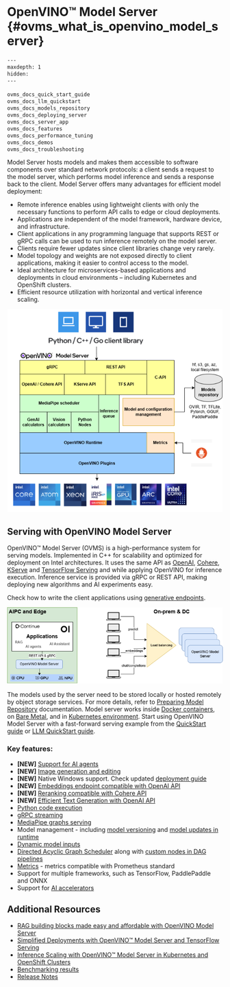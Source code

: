 # OpenVINO&trade; Model Server {#ovms_what_is_openvino_model_server}

```{toctree}
---
maxdepth: 1
hidden:
---

ovms_docs_quick_start_guide
ovms_docs_llm_quickstart
ovms_docs_models_repository
ovms_docs_deploying_server
ovms_docs_server_app
ovms_docs_features
ovms_docs_performance_tuning
ovms_docs_demos
ovms_docs_troubleshooting
```

Model Server hosts models and makes them accessible to software components over standard network protocols: a client sends a request to the model server, which performs model inference and sends a response back to the client. Model Server offers many advantages for efficient model deployment:
- Remote inference enables using lightweight clients with only the necessary functions to perform API calls to edge or cloud deployments.
- Applications are independent of the model framework, hardware device, and infrastructure.
- Client applications in any programming language that supports REST or gRPC calls can be used to run inference remotely on the model server.
- Clients require fewer updates since client libraries change very rarely.
- Model topology and weights are not exposed directly to client applications, making it easier to control access to the model.
- Ideal architecture for microservices-based applications and deployments in cloud environments – including Kubernetes and OpenShift clusters.
- Efficient resource utilization with horizontal and vertical inference scaling.

![OVMS diagram](ovms_diagram.png)

## Serving with OpenVINO Model Server

OpenVINO&trade; Model Server (OVMS) is a high-performance system for serving models. Implemented in C++ for scalability and optimized for deployment on Intel architectures. It uses the same API as [OpenAI](./genai.md), [Cohere](./model_server_rest_api_rerank.md), [KServe](./model_server_grpc_api_kfs.md) and [TensorFlow Serving](./model_server_rest_api_tfs.md) and while applying OpenVINO for inference execution. Inference service is provided via gRPC or REST API, making deploying new algorithms and AI experiments easy.

Check how to write the client applications using [generative endpoints](./clients_genai.md).

![OVMS picture](ovms_high_level.png)

The models used by the server need to be stored locally or hosted remotely by object storage services. For more details, refer to [Preparing Model Repository](./models_repository.md) documentation. Model server works inside [Docker containers](./deploying_server.md), on [Bare Metal](deploying_server.md), and in [Kubernetes environment](deploying_server.md).
Start using OpenVINO Model Server with a fast-forward serving example from the [QuickStart guide](ovms_quickstart.md) or [LLM QuickStart guide](./llm/quickstart.md).

### Key features:
- **[NEW]** [Support for AI agents](../demos/continuous_batching/agentic_ai/README.md)
- **[NEW]** [Image generation and editing](../demos/image_generation/README.md)
- **[NEW]** Native Windows support. Check updated [deployment guide](./deploying_server.md)
- **[NEW]** [Embeddings endpoint compatible with OpenAI API](../demos/embeddings/README.md)
- **[NEW]** [Reranking compatible with Cohere API](../demos/rerank/README.md)
- **[NEW]** [Efficient Text Generation with OpenAI API](../demos/continuous_batching/README.md)
- [Python code execution](python_support/reference.md)
- [gRPC streaming](streaming_endpoints.md)
- [MediaPipe graphs serving](mediapipe.md)
- Model management - including [model versioning](model_version_policy.md) and [model updates in runtime](online_config_changes.md)
- [Dynamic model inputs](shape_batch_size_and_layout.md)
- [Directed Acyclic Graph Scheduler](dag_scheduler.md) along with [custom nodes in DAG pipelines](custom_node_development.md)
- [Metrics](metrics.md) - metrics compatible with Prometheus standard
- Support for multiple frameworks, such as TensorFlow, PaddlePaddle and ONNX
- Support for [AI accelerators](./accelerators.md)

## Additional Resources
* [RAG building blocks made easy and affordable with OpenVINO Model Server](https://medium.com/openvino-toolkit/rag-building-blocks-made-easy-and-affordable-with-openvino-model-server-e7b03da5012b)
* [Simplified Deployments with OpenVINO™ Model Server and TensorFlow Serving](https://community.intel.com/t5/Blogs/Tech-Innovation/Artificial-Intelligence-AI/Simplified-Deployments-with-OpenVINO-Model-Server-and-TensorFlow/post/1353218)
* [Inference Scaling with OpenVINO™ Model Server in Kubernetes and OpenShift Clusters](https://www.intel.com/content/www/us/en/developer/articles/technical/deploy-openvino-in-openshift-and-kubernetes.html)
* [Benchmarking results](https://docs.openvino.ai/2025/about-openvino/performance-benchmarks.html)
* [Release Notes](https://github.com/openvinotoolkit/model_server/releases)
